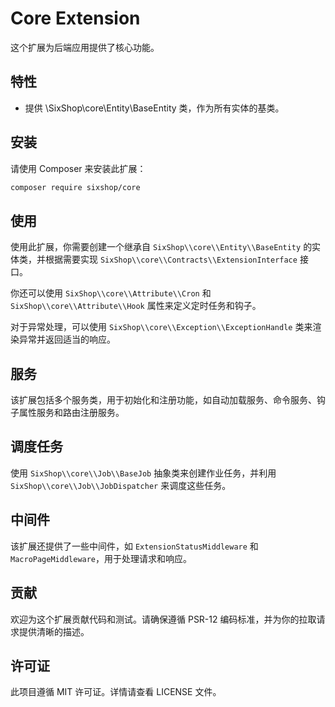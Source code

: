 

# Core Extension

这个扩展为后端应用提供了核心功能。

## 特性

- 提供 \SixShop\core\Entity\BaseEntity 类，作为所有实体的基类。

## 安装

请使用 Composer 来安装此扩展：

```bash
composer require sixshop/core
```

## 使用

使用此扩展，你需要创建一个继承自 `SixShop\\core\\Entity\\BaseEntity` 的实体类，并根据需要实现 `SixShop\\core\\Contracts\\ExtensionInterface` 接口。

你还可以使用 `SixShop\\core\\Attribute\\Cron` 和 `SixShop\\core\\Attribute\\Hook` 属性来定义定时任务和钩子。

对于异常处理，可以使用 `SixShop\\core\\Exception\\ExceptionHandle` 类来渲染异常并返回适当的响应。

## 服务

该扩展包括多个服务类，用于初始化和注册功能，如自动加载服务、命令服务、钩子属性服务和路由注册服务。

## 调度任务

使用 `SixShop\\core\\Job\\BaseJob` 抽象类来创建作业任务，并利用 `SixShop\\core\\Job\\JobDispatcher` 来调度这些任务。

## 中间件

该扩展还提供了一些中间件，如 `ExtensionStatusMiddleware` 和 `MacroPageMiddleware`，用于处理请求和响应。

## 贡献

欢迎为这个扩展贡献代码和测试。请确保遵循 PSR-12 编码标准，并为你的拉取请求提供清晰的描述。

## 许可证

此项目遵循 MIT 许可证。详情请查看 LICENSE 文件。